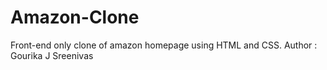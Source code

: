 # Amazon-Clone
Front-end only clone of amazon homepage using HTML and CSS.
Author : Gourika J Sreenivas
